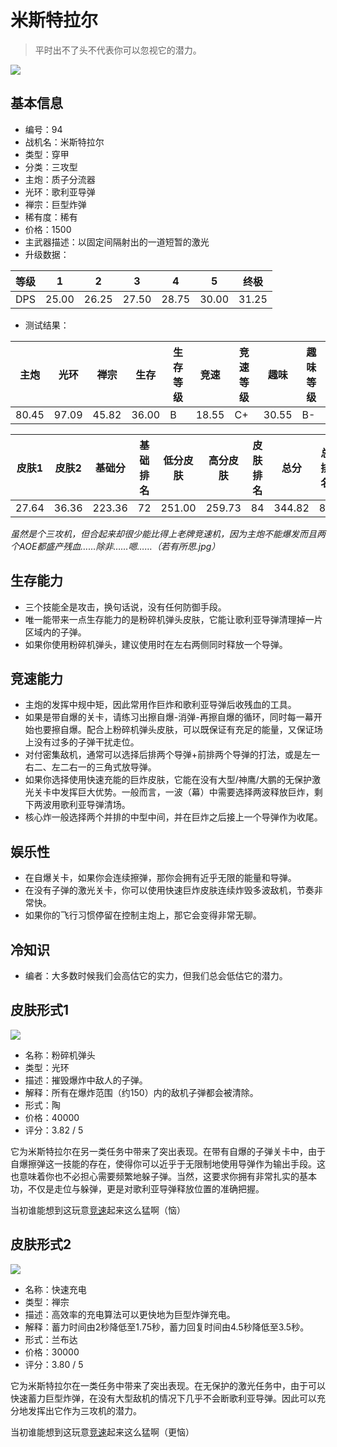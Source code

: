 # 米斯特拉尔

> 平时出不了头不代表你可以忽视它的潜力。

<img src="/ships/ship_94.png" style={{zoom:1}}/>

## 基本信息

- 编号：94
- 战机名：米斯特拉尔
- 类型：穿甲
- 分类：三攻型
- 主炮：质子分流器
- 光环：歌利亚导弹
- 禅宗：巨型炸弹
- 稀有度：稀有
- 价格：1500
- 主武器描述：以固定间隔射出的一道短暂的激光
- 升级数据：

| 等级 | 1 | 2 | 3 | 4 | 5 | 终极 |
|--|--|--|--|--|--|--|
| DPS | 25.00 | 26.25 | 27.50 | 28.75 | 30.00 | 31.25 |

- 测试结果：

| 主炮 | 光环 | 禅宗 | 生存 | 生存等级 | 竞速 | 竞速等级 | 趣味 | 趣味等级 |
|--|--|--|--|--|--|--|--|--|
| 80.45 | 97.09 | 45.82 | 36.00 | B | 18.55 | C+ | 30.55 | B- |

| 皮肤1 | 皮肤2 | 基础分 | 基础排名 | 低分皮肤 | 高分皮肤 | 皮肤排名 | 总分 | 总排名 |
|--|--|--|--|--|--|--|--|--|
| 27.64 | 36.36 | 223.36 | 72 | 251.00 | 259.73 | 84 | 344.82 | 80 |

*虽然是个三攻机，但合起来却很少能比得上老牌竞速机，因为主炮不能爆发而且两个AOE都盛产残血……除非……嗯……（若有所思.jpg）*

## 生存能力

- 三个技能全是攻击，换句话说，没有任何防御手段。
- 唯一能带来一点生存能力的是粉碎机弹头皮肤，它能让歌利亚导弹清理掉一片区域内的子弹。
- 如果你使用粉碎机弹头，建议使用时在左右两侧同时释放一个导弹。

## 竞速能力

- 主炮的发挥中规中矩，因此常用作巨炸和歌利亚导弹后收残血的工具。
- 如果是带自爆的关卡，请练习出擦自爆-消弹-再擦自爆的循环，同时每一幕开始也要擦自爆。配合上粉碎机弹头皮肤，可以既保证有充足的能量，又保证场上没有过多的子弹干扰走位。
- 对付密集敌机，通常可以选择后排两个导弹+前排两个导弹的打法，或是左一右二、左二右一的三角式放导弹。
- 如果你选择使用快速充能的巨炸皮肤，它能在没有大型/神鹰/大鹏的无保护激光关卡中发挥巨大优势。一般而言，一波（幕）中需要选择两波释放巨炸，剩下两波用歌利亚导弹清场。
- 核心炸一般选择两个并排的中型中间，并在巨炸之后接上一个导弹作为收尾。

## 娱乐性

- 在自爆关卡，如果你会连续擦弹，那你会拥有近乎无限的能量和导弹。
- 在没有子弹的激光关卡，你可以使用快速巨炸皮肤连续炸毁多波敌机，节奏非常快。
- 如果你的飞行习惯停留在控制主炮上，那它会变得非常无聊。

## 冷知识

- 编者：大多数时候我们会高估它的实力，但我们总会低估它的潜力。

## 皮肤形式1

<img src="/ships/ship_94_apex_1.png" style={{zoom:1}}/>

- 名称：粉碎机弹头
- 类型：光环
- 描述：摧毁爆炸中敌人的子弹。
- 解释：所有在爆炸范围（约150）内的敌机子弹都会被清除。
- 形式：陶
- 价格：40000
- 评分：3.82 / 5

它为米斯特拉尔在另一类任务中带来了突出表现。在带有自爆的子弹关卡中，由于自爆擦弹这一技能的存在，使得你可以近乎于无限制地使用导弹作为输出手段。这也意味着你也不必担心需要频繁地躲子弹。当然，这要求你拥有非常扎实的基本功，不仅是走位与躲弹，更是对歌利亚导弹释放位置的准确把握。

当初谁能想到这玩意[竞速](https://www.bilibili.com/video/BV1Gy421a7PD/)起来这么猛啊（恼）

## 皮肤形式2

<img src="/ships/ship_94_apex_2.png" style={{zoom:1}}/>

- 名称：快速充电
- 类型：禅宗
- 描述：高效率的充电算法可以更快地为巨型炸弹充电。
- 解释：蓄力时间由2秒降低至1.75秒，蓄力回复时间由4.5秒降低至3.5秒。
- 形式：兰布达
- 价格：30000
- 评分：3.80 / 5

它为米斯特拉尔在一类任务中带来了突出表现。在无保护的激光任务中，由于可以快速蓄力巨型炸弹，在没有大型敌机的情况下几乎不会断歌利亚导弹。因此可以充分地发挥出它作为三攻机的潜力。

当初谁能想到这玩意[竞速](https://www.bilibili.com/video/BV1Ju4y1A75j/)起来这么猛啊（更恼）